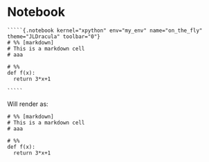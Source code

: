 # Notebook






``````{markdown}
`````{.notebook kernel="xpython" env="my_env" name="on_the_fly" theme="JLDracula" toolbar="0"}
# %% [markdown]
# This is a markdown cell
# aaa

# %%
def f(x):
  return 3*x+1

`````
``````

Will render as:

`````{.notebook kernel="xpython" env="my_env" name="on_the_fly" theme="JLDracula" toolbar="0"}
# %% [markdown]
# This is a markdown cell
# aaa

# %%
def f(x):
  return 3*x+1

`````